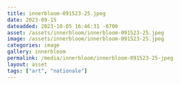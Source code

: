 ```yaml
---
title: innerbloom-091523-25.jpeg
date: 2023-09-15
dateadded: 2023-10-05 16:46:31 -0700
asset: /assets/innerbloom/innerbloom-091523-25.jpeg
image: /assets/innerbloom/innerbloom-091523-25.jpeg
categories: image
gallery: innerbloom
permalink: /media/innerbloom/innerbloom-091523-25-jpeg
layout: asset
tags: ["art", "nationale"]
--- 
```

